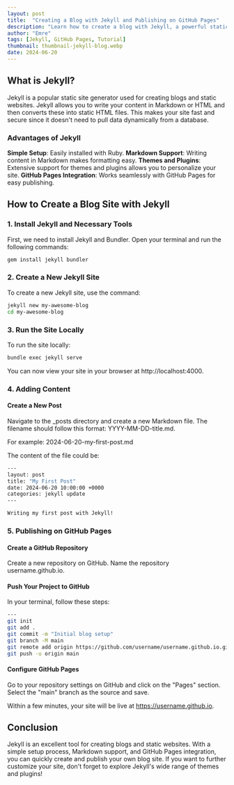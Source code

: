 ```yaml
---
layout: post
title:  "Creating a Blog with Jekyll and Publishing on GitHub Pages"
description: "Learn how to create a blog with Jekyll, a powerful static site generator, and publish it seamlessly on GitHub Pages. This guide covers the installation, setup, content creation, and deployment process, making it easy for anyone to start their own blog."
author: "Emre"
tags: [Jekyll, GitHub Pages, Tutorial]
thumbnail: thumbnail-jekyll-blog.webp
date: 2024-06-20
---
```


## What is Jekyll?
Jekyll is a popular static site generator used for creating blogs and static websites. Jekyll allows you to write your content in Markdown or HTML and then converts these into static HTML files. This makes your site fast and secure since it doesn't need to pull data dynamically from a database.

### Advantages of Jekyll
**Simple Setup**: Easily installed with Ruby.
**Markdown Support**: Writing content in Markdown makes formatting easy.
**Themes and Plugins**: Extensive support for themes and plugins allows you to personalize your site.
**GitHub Pages Integration**: Works seamlessly with GitHub Pages for easy publishing.

## How to Create a Blog Site with Jekyll
### 1. Install Jekyll and Necessary Tools
First, we need to install Jekyll and Bundler. Open your terminal and run the following commands:
```sh
gem install jekyll bundler
```
### 2. Create a New Jekyll Site
To create a new Jekyll site, use the command:
```sh
jekyll new my-awesome-blog
cd my-awesome-blog
```
### 3. Run the Site Locally
To run the site locally:
```sh
bundle exec jekyll serve
```
You can now view your site in your browser at http://localhost:4000.

### 4. Adding Content
#### Create a New Post
Navigate to the _posts directory and create a new Markdown file. The filename should follow this format: YYYY-MM-DD-title.md.

For example: 2024-06-20-my-first-post.md

The content of the file could be:

```sh
---
layout: post
title: "My First Post"
date: 2024-06-20 10:00:00 +0000
categories: jekyll update
---

Writing my first post with Jekyll!
```
### 5. Publishing on GitHub Pages
#### Create a GitHub Repository
Create a new repository on GitHub. Name the repository username.github.io.

#### Push Your Project to GitHub
In your terminal, follow these steps:

```sh
---
git init
git add .
git commit -m "Initial blog setup"
git branch -M main
git remote add origin https://github.com/username/username.github.io.git
git push -u origin main
```

#### Configure GitHub Pages
Go to your repository settings on GitHub and click on the "Pages" section. Select the "main" branch as the source and save.

Within a few minutes, your site will be live at https://username.github.io.

## Conclusion
Jekyll is an excellent tool for creating blogs and static websites. With a simple setup process, Markdown support, and GitHub Pages integration, you can quickly create and publish your own blog site. If you want to further customize your site, don't forget to explore Jekyll's wide range of themes and plugins!